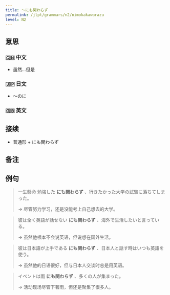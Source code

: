 ```yaml
---
title: 〜にも関わらず
permalink: /jlpt/grammars/n2/nimokakawarazu
level: N2
---
```


## 意思

### 🇨🇳 中文

- 虽然…但是

### 🇯🇵 日文

- 〜のに

### 🇬🇧 英文


## 接续

- 普通形 + にも関わらず

## 备注


## 例句

> 一生懸命 勉強した **にも関わらず** 、行きたかった大学の試験に落ちてしまった。
>
> → 尽管努力学习，还是没能考上自己想去的大学。

> 彼は全く英語が話せない **にも関わらず** 、海外で生活したいと言っている。
>
> → 虽然他根本不会说英语，但说想在国外生活。

> 彼は日本語が上手である **にも関わらず** 、日本人と話す時はいつも英語を使う。
>
> → 虽然他的日语很好，但与日本人交谈时总是用英语。

> イベントは雨 **にも関わらず** 、多くの人が集まった。
>
> → 活动现场尽管下著雨，但还是聚集了很多人。

